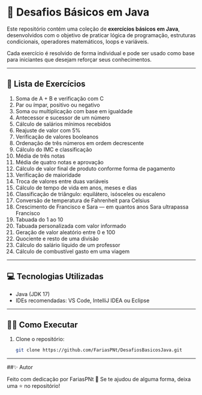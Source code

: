 # 🚀 Desafios Básicos em Java

Este repositório contém uma coleção de **exercícios básicos em Java**, desenvolvidos com o objetivo de praticar lógica de programação, estruturas condicionais, operadores matemáticos, loops e variáveis.

Cada exercício é resolvido de forma individual e pode ser usado como base para iniciantes que desejam reforçar seus conhecimentos.

---

## 🧠 Lista de Exercícios

1. Soma de A + B e verificação com C  
2. Par ou ímpar, positivo ou negativo  
3. Soma ou multiplicação com base em igualdade  
4. Antecessor e sucessor de um número  
5. Cálculo de salários mínimos recebidos  
6. Reajuste de valor com 5%  
7. Verificação de valores booleanos  
8. Ordenação de três números em ordem decrescente  
9. Cálculo do IMC e classificação  
10. Média de três notas  
11. Média de quatro notas e aprovação  
12. Cálculo de valor final de produto conforme forma de pagamento  
13. Verificação de maioridade  
14. Troca de valores entre duas variáveis  
15. Cálculo de tempo de vida em anos, meses e dias  
16. Classificação de triângulo: equilátero, isósceles ou escaleno  
17. Conversão de temperatura de Fahrenheit para Celsius  
18. Crescimento de Francisco e Sara — em quantos anos Sara ultrapassa Francisco  
19. Tabuada do 1 ao 10  
20. Tabuada personalizada com valor informado  
21. Geração de valor aleatório entre 0 e 100  
22. Quociente e resto de uma divisão  
23. Cálculo do salário líquido de um professor  
24. Cálculo de combustível gasto em uma viagem

---

## 💻 Tecnologias Utilizadas

- Java (JDK 17)
- IDEs recomendadas: VS Code, IntelliJ IDEA ou Eclipse

---

## 🏃‍♂️ Como Executar

1. Clone o repositório:
   ```bash
   git clone https://github.com/FariasPNt/DesafiosBasicosJava.git

---
##✨ Autor

Feito com dedicação por FariasPNt 💙
Se te ajudou de alguma forma, deixa uma ⭐ no repositório!
